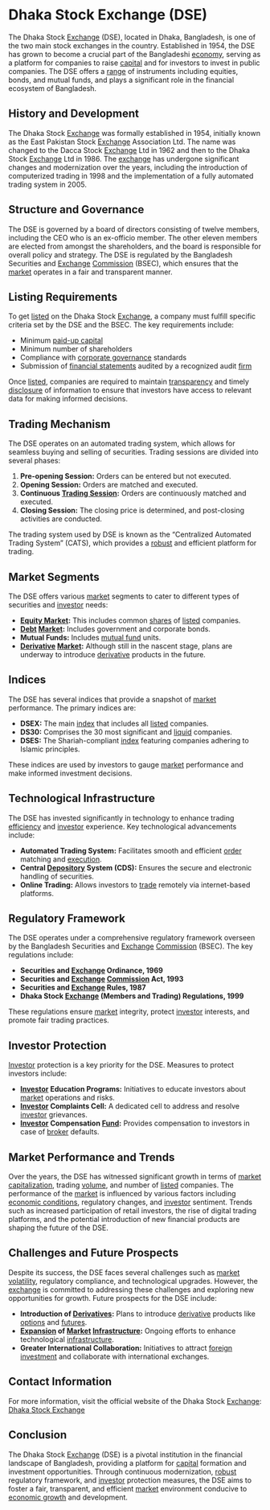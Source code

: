 # Dhaka Stock Exchange (DSE)

The Dhaka Stock [Exchange](../e/exchange.md) (DSE), located in Dhaka, Bangladesh, is one of the two main stock exchanges in the country. Established in 1954, the DSE has grown to become a crucial part of the Bangladeshi [economy](../e/economy.md), serving as a platform for companies to raise [capital](../c/capital.md) and for investors to invest in public companies. The DSE offers a [range](../r/range.md) of instruments including equities, bonds, and mutual funds, and plays a significant role in the financial ecosystem of Bangladesh.

## History and Development

The Dhaka Stock [Exchange](../e/exchange.md) was formally established in 1954, initially known as the East Pakistan Stock [Exchange](../e/exchange.md) Association Ltd. The name was changed to the Dacca Stock [Exchange](../e/exchange.md) Ltd in 1962 and then to the Dhaka Stock [Exchange](../e/exchange.md) Ltd in 1986. The [exchange](../e/exchange.md) has undergone significant changes and modernization over the years, including the introduction of computerized trading in 1998 and the implementation of a fully automated trading system in 2005.

## Structure and Governance

The DSE is governed by a board of directors consisting of twelve members, including the CEO who is an ex-officio member. The other eleven members are elected from amongst the shareholders, and the board is responsible for overall policy and strategy. The DSE is regulated by the Bangladesh Securities and [Exchange](../e/exchange.md) [Commission](../c/commission.md) (BSEC), which ensures that the [market](../m/market.md) operates in a fair and transparent manner.

## Listing Requirements

To get [listed](../l/listed.md) on the Dhaka Stock [Exchange](../e/exchange.md), a company must fulfill specific criteria set by the DSE and the BSEC. The key requirements include:

- Minimum [paid-up capital](../p/paid-up_capital.md)
- Minimum number of shareholders
- Compliance with [corporate governance](../c/corporate_governance.md) standards
- Submission of [financial statements](../f/financial_statements.md) audited by a recognized audit [firm](../f/firm.md)

Once [listed](../l/listed.md), companies are required to maintain [transparency](../t/transparency.md) and timely [disclosure](../d/disclosure.md) of information to ensure that investors have access to relevant data for making informed decisions.

## Trading Mechanism

The DSE operates on an automated trading system, which allows for seamless buying and selling of securities. Trading sessions are divided into several phases:

1. **Pre-opening Session:** Orders can be entered but not executed.
2. **Opening Session:** Orders are matched and executed.
3. **Continuous [Trading Session](../t/trading_session.md):** Orders are continuously matched and executed.
4. **Closing Session:** The closing price is determined, and post-closing activities are conducted.

The trading system used by DSE is known as the “Centralized Automated Trading System” (CATS), which provides a [robust](../r/robust.md) and efficient platform for trading.

## Market Segments

The DSE offers various [market](../m/market.md) segments to cater to different types of securities and [investor](../i/investor.md) needs:

- **[Equity Market](../e/equity_market.md):** This includes common [shares](../s/shares.md) of [listed](../l/listed.md) companies.
- **[Debt](../d/debt.md) [Market](../m/market.md):** Includes government and corporate bonds.
- **Mutual Funds:** Includes [mutual fund](../m/mutual_fund.md) units.
- **[Derivative](../d/derivative.md) [Market](../m/market.md):** Although still in the nascent stage, plans are underway to introduce [derivative](../d/derivative.md) products in the future.

## Indices

The DSE has several indices that provide a snapshot of [market](../m/market.md) performance. The primary indices are:

- **DSEX:** The main [index](../i/index.md) that includes all [listed](../l/listed.md) companies.
- **DS30:** Comprises the 30 most significant and [liquid](../l/liquid.md) companies.
- **DSES:** The Shariah-compliant [index](../i/index.md) featuring companies adhering to Islamic principles.

These indices are used by investors to gauge [market](../m/market.md) performance and make informed investment decisions.

## Technological Infrastructure

The DSE has invested significantly in technology to enhance trading [efficiency](../e/efficiency.md) and [investor](../i/investor.md) experience. Key technological advancements include:

- **Automated Trading System:** Facilitates smooth and efficient [order](../o/order.md) matching and [execution](../e/execution.md).
- **Central [Depository](../d/depository.md) System (CDS):** Ensures the secure and electronic handling of securities.
- **Online Trading:** Allows investors to [trade](../t/trade.md) remotely via internet-based platforms.

## Regulatory Framework

The DSE operates under a comprehensive regulatory framework overseen by the Bangladesh Securities and [Exchange](../e/exchange.md) [Commission](../c/commission.md) (BSEC). The key regulations include:

- **Securities and [Exchange](../e/exchange.md) Ordinance, 1969**
- **Securities and [Exchange](../e/exchange.md) [Commission](../c/commission.md) Act, 1993**
- **Securities and [Exchange](../e/exchange.md) Rules, 1987**
- **Dhaka Stock [Exchange](../e/exchange.md) (Members and Trading) Regulations, 1999**

These regulations ensure [market](../m/market.md) integrity, protect [investor](../i/investor.md) interests, and promote fair trading practices.

## Investor Protection

[Investor](../i/investor.md) protection is a key priority for the DSE. Measures to protect investors include:

- **[Investor](../i/investor.md) Education Programs:** Initiatives to educate investors about [market](../m/market.md) operations and risks.
- **[Investor](../i/investor.md) Complaints Cell:** A dedicated cell to address and resolve [investor](../i/investor.md) grievances.
- **[Investor](../i/investor.md) Compensation [Fund](../f/fund.md):** Provides compensation to investors in case of [broker](../b/broker.md) defaults.

## Market Performance and Trends

Over the years, the DSE has witnessed significant growth in terms of [market capitalization](../m/market_capitalization.md), trading [volume](../v/volume.md), and number of [listed](../l/listed.md) companies. The performance of the [market](../m/market.md) is influenced by various factors including [economic conditions](../e/economic_conditions.md), regulatory changes, and [investor](../i/investor.md) sentiment. Trends such as increased participation of retail investors, the rise of digital trading platforms, and the potential introduction of new financial products are shaping the future of the DSE.

## Challenges and Future Prospects

Despite its success, the DSE faces several challenges such as [market](../m/market.md) [volatility](../v/volatility.md), regulatory compliance, and technological upgrades. However, the [exchange](../e/exchange.md) is committed to addressing these challenges and exploring new opportunities for growth. Future prospects for the DSE include:

- **Introduction of [Derivatives](../d/derivatives.md):** Plans to introduce [derivative](../d/derivative.md) products like [options](../o/options.md) and [futures](../f/futures.md).
- **[Expansion](../e/expansion.md) of [Market](../m/market.md) [Infrastructure](../i/infrastructure.md):** Ongoing efforts to enhance technological [infrastructure](../i/infrastructure.md).
- **Greater International Collaboration:** Initiatives to attract [foreign investment](../f/foreign_investment.md) and collaborate with international exchanges.

## Contact Information

For more information, visit the official website of the Dhaka Stock [Exchange](../e/exchange.md): [Dhaka Stock Exchange](https://www.dsebd.org)

## Conclusion

The Dhaka Stock [Exchange](../e/exchange.md) (DSE) is a pivotal institution in the financial landscape of Bangladesh, providing a platform for [capital](../c/capital.md) formation and investment opportunities. Through continuous modernization, [robust](../r/robust.md) regulatory framework, and [investor](../i/investor.md) protection measures, the DSE aims to foster a fair, transparent, and efficient [market](../m/market.md) environment conducive to [economic growth](../e/economic_growth.md) and development.